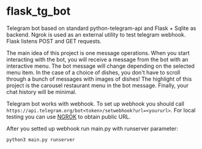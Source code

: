 # flask_tg_bot
Telegram bot based on standard python-telegram-api and Flask + Sqlite as backend.
Ngrok is used as an external utility to test telegram webhook.
Flask listens POST and GET requests.

The main idea of this project is one message operations. 
When you start interacting with the bot, you will receive a message from the bot with an interactive menu.
The bot message will change depending on the selected menu item.
In the case of a choice of dishes, you don't have to scroll through a bunch of messages with images of dishes!
The highlight of this project is the carousel restaurant menu in the bot message.
Finally, your chat history will be minimal.

Telegram bot works with webhook. To set up webhook you should call ```https://api.telegram.org/bot<token>/setwebhook?url=<yoururl>```.
For local testing you can use [NGROK](https://ngrok.com) to obtain public URL.

  
After you setted up webhook run main.py with runserver parameter:
```python 
python3 main.py runserver
```
